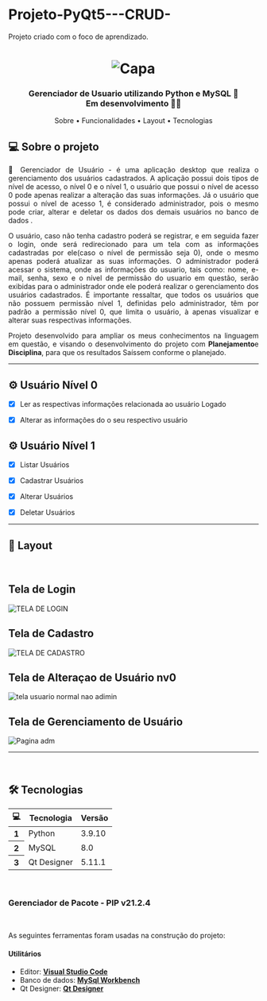 # Projeto-PyQt5---CRUD-
Projeto criado com o foco de aprendizado.

</p>
<h1 align="center">
    <img alt="Capa" title="#Sistema-login-index" src="./images/index_web.png" />
</h1>

<h3 align="center"> 
	 Gerenciador de Usuario utilizando Python e MySQL 🚀 
     <br>Em desenvolvimento 👩‍💻</label>
</h3>
<p align="center">
 <a style="text-decoration: none;" href="#-sobre-o-projeto">Sobre</a> •
 <a style="text-decoration: none;" href="#-funcionalidades">Funcionalidades</a> •
 <a style="text-decoration: none;" href="#-layout">Layout</a> • 
 <a style="text-decoration: none;" href="#-tecnologias">Tecnologias</a>
</p>

## 💻 Sobre o projeto

<p align="justify"> 🚀 Gerenciador de  Usuário - é uma aplicação desktop que realiza o gerenciamento dos usuários cadastrados. A aplicação possui dois tipos de nível de acesso, o nível 0 e o nível 1, o usuário que possui o nível de acesso 0 pode apenas realizar a alteração das suas informações. Já o usuário que possui o nível de acesso 1, é considerado administrador, pois o mesmo pode criar, alterar e deletar os dados dos demais usuários no banco de dados .</p> 

<p align="justify"> O usuário, caso não tenha cadastro poderá se registrar, e em seguida fazer o login, onde será redirecionado para um tela com as informações cadastradas por ele(caso o nível de permissão seja 0), onde o mesmo apenas poderá atualizar as suas informações. O administrador poderá acessar o sistema, onde as informações do usuario, tais como: nome, e-mail, senha, sexo e o nível de permissão do usuario em questão, serão exibidas para o administrador onde ele poderá realizar o gerenciamento dos usuários cadastrados. É importante ressaltar, que todos os usuários que não possuem permissão nível 1, definidas pelo administrador, têm por padrão a permissão nível 0, que limita o usuário, à apenas visualizar e alterar suas respectivas informações.</p> 

<p align="justify"> Projeto desenvolvido para ampliar os meus conhecimentos na linguagem em questão, e visando o desenvolvimento do projeto com <strong>Planejamento</strong>e <strong>Disciplina</strong>, para que os resultados Saíssem  conforme o planejado.</p> 

---

## ⚙️ Usuário Nível 0

- [x] Ler as respectivas informações relacionada ao usuário Logado

- [x] Alterar as informações do o seu respectivo usuário


## ⚙️ Usuário Nível 1

- [x] Listar Usuários

- [x] Cadastrar Usuários

- [x] Alterar Usuários

- [x] Deletar Usuários


---

## 🎨 Layout

<br>

## Tela de Login
![TELA DE LOGIN](https://user-images.githubusercontent.com/99847770/164952167-5aca7242-32b2-4e95-8c13-6869e42168e6.PNG)
## Tela de Cadastro
![TELA DE CADASTRO](https://user-images.githubusercontent.com/99847770/164952189-b73acb2e-06fd-4c5b-99a0-7841e804b544.PNG)
## Tela de Alteraçao de Usuário nv0
![tela usuario normal nao adimin](https://user-images.githubusercontent.com/99847770/164952200-2184e586-3748-4423-acd0-b808038fd904.PNG)
## Tela de Gerenciamento de Usuário
![Pagina adm](https://user-images.githubusercontent.com/99847770/164952268-b80d8998-0221-4320-bffd-175da6b261ad.PNG)

---

<br>

## 🛠 Tecnologias

<table class="table">
  <thead>
    <tr>
      <th scope="col">💻</th>
      <th scope="col">Tecnologia</th>
      <th scope="col">Versão </th>
    </tr>
  </thead>
  <tbody>
    <tr>
      <th scope="row">1</th>
      <td>Python</td>
      <td>3.9.10</td>
    </tr>
    <tr>
      <th scope="row">2</th>
      <td>MySQL</td>
      <td>8.0</td>
    </tr>
    <tr>
      <th scope="row">3</th>
      <td>Qt Designer</td>
      <td>5.11.1</td>
    </tr>
  </tbody>
</table>
<br>
<h3>Gerenciador de Pacote - PIP <strong>v21.2.4</strong></h3>
<br>


As seguintes ferramentas foram usadas na construção do projeto:
#### **Utilitários**

- Editor: **[Visual Studio Code](https://code.visualstudio.com/)**
- Banco de dados: **[MySql Workbench](https://www.mysql.com/products/workbench)**
- Qt Designer: **[Qt Designer](https://www.qt.io/download)**
